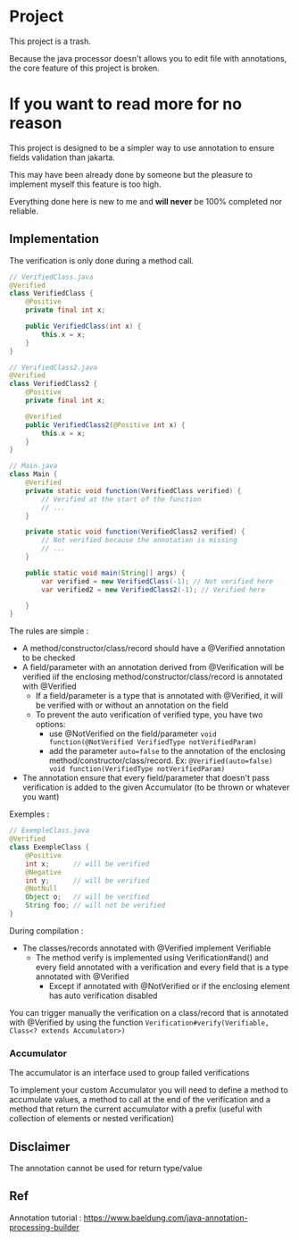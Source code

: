 # Project

This project is a trash.

Because the java processor doesn't allows you to edit file with annotations, the core feature of this project is broken.

# If you want to read more for no reason

This project is designed to be a simpler way to use annotation to ensure fields validation than jakarta.

This may have been already done by someone but the pleasure to implement myself this feature is too high.

Everything done here is new to me and **will never** be 100% completed nor reliable.

## Implementation

The verification is only done during a method call.

```java
// VerifiedClass.java
@Verified
class VerifiedClass {
    @Positive
    private final int x;

    public VerifiedClass(int x) {
        this.x = x;
    }
}

// VerifiedClass2.java
@Verified
class VerifiedClass2 {
    @Positive
    private final int x;

    @Verified
    public VerifiedClass2(@Positive int x) {
        this.x = x;
    }
}

// Main.java
class Main {
    @Verified
    private static void function(VerifiedClass verified) {
        // Verified at the start of the function
        // ...
    }

    private static void function(VerifiedClass2 verified) {
        // Not verified because the annotation is missing
        // ...
    }

    public static void main(String[] args) {
        var verified = new VerifiedClass(-1); // Not verified here
        var verified2 = new VerifiedClass2(-1); // Verified here

    }
}
```

The rules are simple :

- A method/constructor/class/record should have a @Verified annotation to be checked
- A field/parameter with an annotation derived from @Verification will be verified iif the enclosing
  method/constructor/class/record is annotated with @Verified
    - If a field/parameter is a type that is annotated with @Verified, it will be verified with or without an annotation
      on the field
    - To prevent the auto verification of verified type, you have two options:
        - use @NotVerified on the field/parameter `void function(@NotVerified VerifiedType notVerifiedParam)`
        - add the parameter `auto=false` to the annotation of the enclosing method/constructor/class/record.
          Ex: `@Verified(auto=false) void function(VerifiedType notVerifiedParam)`
- The annotation ensure that every field/parameter that doesn't pass verification is added to the given Accumulator (to
  be thrown or whatever you want)

Exemples :

```java
// ExempleClass.java
@Verified
class ExempleClass {
    @Positive
    int x;      // will be verified
    @Negative
    int y;      // will be verified
    @NotNull
    Object o;   // will be verified
    String foo; // will not be verified
}
```

During compilation :

- The classes/records annotated with @Verified implement Verifiable
    - The method verify is implemented using Verification#and() and every field annotated with a verification and every
      field that is a type annotated with @Verified
        - Except if annotated with @NotVerified or if the enclosing element has auto verification disabled

You can trigger manually the verification on a class/record that is annotated with @Verified by using the
function `Verification#verify(Verifiable, Class<? extends Accumulator>)`

### Accumulator

The accumulator is an interface used to group failed verifications

To implement your custom Accumulator you will need to define a method to accumulate values, a method to call at the end
of the verification and a method that return the current accumulator with a prefix (useful with collection of elements
or nested verification)

## Disclaimer

The annotation cannot be used for return type/value

## Ref

Annotation tutorial : https://www.baeldung.com/java-annotation-processing-builder
